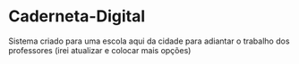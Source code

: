 # Caderneta-Digital
Sistema criado para uma escola aqui da cidade para adiantar o trabalho dos professores (irei atualizar e colocar mais opções)
